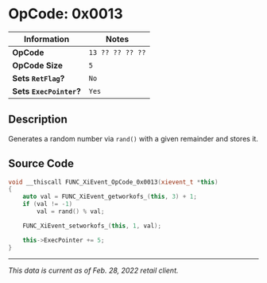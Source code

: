 # OpCode: 0x0013

| Information               | Notes |
|---                        |---    |
| **OpCode**                | `13 ?? ?? ?? ??` |
| **OpCode Size**           | `5`   |
| **Sets `RetFlag`?**       | `No`  |
| **Sets `ExecPointer`?**   | `Yes` |

## Description

Generates a random number via `rand()` with a given remainder and stores it.

## Source Code

```cpp
void __thiscall FUNC_XiEvent_OpCode_0x0013(xievent_t *this)
{
    auto val = FUNC_XiEvent_getworkofs_(this, 3) + 1;
    if (val != -1)
        val = rand() % val;

    FUNC_XiEvent_setworkofs_(this, 1, val);

    this->ExecPointer += 5;
}
```

---

_This data is current as of Feb. 28, 2022 retail client._